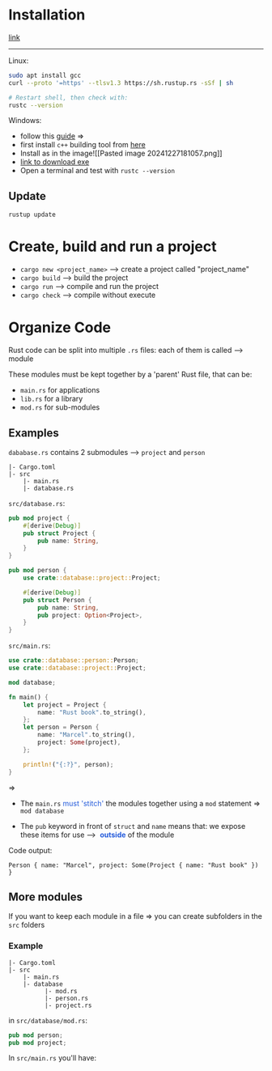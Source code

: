# Installation
[link](https://doc.rust-lang.org/book/ch01-01-installation.html)

-----
Linux:
```bash
sudo apt install gcc
curl --proto '=https' --tlsv1.3 https://sh.rustup.rs -sSf | sh

# Restart shell, then check with:
rustc --version
```

Windows:
- follow this [guide](https://github.com/bycloudai/InstallVSBuildToolsWindows?tab=readme-ov-file)
=> 
- first install `c++` building tool from [here](https://visualstudio.microsoft.com/it/visual-cpp-build-tools/)
- Install as in the image![[Pasted image 20241227181057.png]]
- [link to download exe](https://www.rust-lang.org/tools/install)
- Open a terminal and test with `rustc --version`

## Update
`rustup update`
# Create, build and run a project
- `cargo new <project_name>` -->  create a project called "project_name"
- `cargo build` -->  build the project
- `cargo run` -->  compile and run the project
- `cargo check` -->  compile without execute

# Organize Code
Rust code can be split into multiple `.rs` files:
each of them is called --> module

These modules must be kept together by a 'parent' Rust file, that can be:
- `main.rs` for applications
- `lib.rs` for a library
- `mod.rs` for sub-modules

## Examples
`dababase.rs` contains 2 submodules --> `project` and `person`
```
|- Cargo.toml
|- src
    |- main.rs
    |- database.rs
```

`src/database.rs`:
```rust
pub mod project {
    #[derive(Debug)]
    pub struct Project {
        pub name: String,
    }
}

pub mod person {
    use crate::database::project::Project;

    #[derive(Debug)]
    pub struct Person {
        pub name: String,
        pub project: Option<Project>,
    }
}
```

`src/main.rs`:
```rust
use crate::database::person::Person;
use crate::database::project::Project;

mod database;

fn main() {
    let project = Project {
        name: "Rust book".to_string(),
    };
    let person = Person {
        name: "Marcel".to_string(),
        project: Some(project),
    };

    println!("{:?}", person);
}
```
=>
- The `main.rs` <font color="#245bdb">must 'stitch'</font> the modules together using a `mod` statement
  => `mod database`

- The `pub` keyword in front of `struct` and `name` means that:
  we expose these items for use -->  **<font color="#245bdb">outside</font>** of the module

Code output:
```
Person { name: "Marcel", project: Some(Project { name: "Rust book" }) }
```

## More modules
If you want to keep each module in a file 
=> 
you can create subfolders in the `src` folders

### Example
```
|- Cargo.toml
|- src
    |- main.rs
    |- database
          |- mod.rs
          |- person.rs
          |- project.rs
```

in `src/database/mod.rs`:
```rust
pub mod person;
pub mod project;
```

In `src/main.rs` you'll have:
```rust

```


